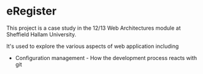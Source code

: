 eRegister
=========

This project is a case study in the 12/13 Web Architectures module at Sheffield Hallam University. 

It's used to explore the various aspects of web application including 
* Configuration management -  How the development process reacts with git

